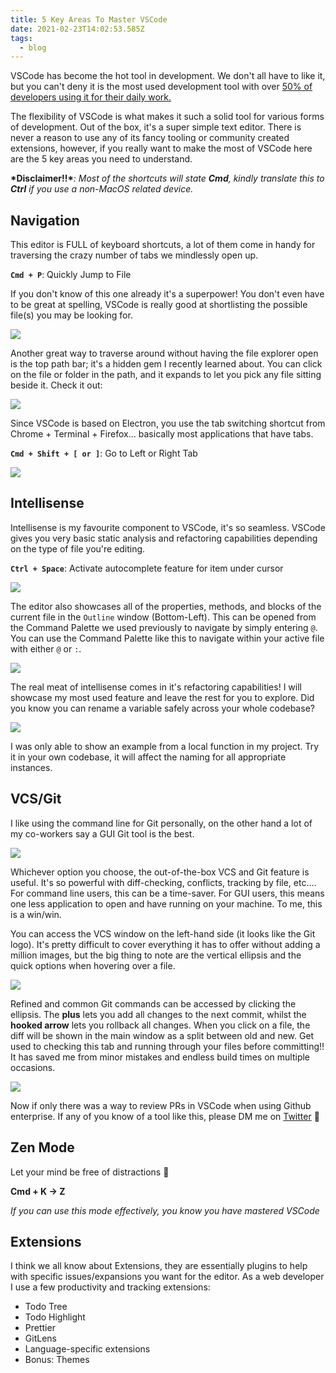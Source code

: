 ```yaml
---
title: 5 Key Areas To Master VSCode
date: 2021-02-23T14:02:53.585Z
tags:
  - blog
---
```

VSCode has become the hot tool in development. We don't all have to like it, but you can't deny it is the most used development tool with over [50% of developers using it for their daily work.](https://insights.stackoverflow.com/survey/2019#development-environments-and-tools)

The flexibility of VSCode is what makes it such a solid tool for various forms of development. Out of the box, it's a super simple text editor. There is never a reason to use any of its fancy tooling or community created extensions, however, if you really want to make the most of VSCode here are the 5 key areas you need to understand.

**\*Disclaimer!!\****: Most of the shortcuts will state **Cmd**, kindly translate this to **Ctrl** if you use a non-MacOS related device.* 

## Navigation

This editor is FULL of keyboard shortcuts, a lot of them come in handy for traversing the crazy number of tabs we mindlessly open up. 

**`Cmd + P`**: Quickly Jump to File

If you don't know of this one already it's a superpower! You don't even have to be great at spelling, VSCode is really good at shortlisting the possible file(s) you may be looking for.

![](/images/jump_to_file.gif)

Another great way to traverse around without having the file explorer open is the top path bar; it's a hidden gem I recently learned about. You can click on the file or folder in the path, and it expands to let you pick any file sitting beside it. Check it out:

![](/images/path_bar.gif)

Since VSCode is based on Electron, you use the tab switching shortcut from Chrome + Terminal + Firefox... basically most applications that have tabs.

**`Cmd + Shift + [ or ]`**: Go to Left or Right Tab

![](/images/tab_shifting.gif)

## Intellisense

Intellisense is my favourite component to VSCode, it's so seamless. VSCode gives you very basic static analysis and refactoring capabilities depending on the type of file you're editing.

**`Ctrl + Space`**: Activate autocomplete feature for item under cursor

![](/images/autocomplete.gif)

The editor also showcases all of the properties, methods, and blocks of the current file in the `Outline` window (Bottom-Left). This can be opened from the Command Palette we used previously to navigate by simply entering `@`. You can use the Command Palette like this to navigate within your active file with either `@` or `:`. 

![](/images/jump_to_section.gif)

The real meat of intellisense comes in it's refactoring capabilities! I will showcase my most used feature and leave the rest for you to explore. Did you know you can rename a variable safely across your whole codebase? 

![](/images/rename.gif)

I was only able to show an example from a local function in my project. Try it in your own codebase, it will affect the naming for all appropriate instances.

## VCS/Git

I like using the command line for Git personally, on the other hand a lot of my co-workers say a GUI Git tool is the best.

![](/images/whatever.gif)

Whichever option you choose, the out-of-the-box VCS and Git feature is useful. It's so powerful with diff-checking, conflicts, tracking by file, etc.... For command line users, this can be a time-saver. For GUI users, this means one less application to open and have running on your machine. To me, this is a win/win.

You can access the VCS window on the left-hand side (it looks like the Git logo). It's pretty difficult to cover everything it has to offer without adding a million images, but the big thing to note are the vertical ellipsis and the quick options when hovering over a file.

![](/images/VCS.png)

Refined and common Git commands can be accessed by clicking the ellipsis. The **plus** lets you add all changes to the next commit, whilst the **hooked arrow** lets you rollback all changes. When you click on a file, the diff will be shown in the main window as a split between old and new. Get used to checking this tab and running through your files before committing!! It has saved me from minor mistakes and endless build times on multiple occasions.

![](/images/diff.png)

Now if only there was a way to review PRs in VSCode when using Github enterprise. If any of you know of a tool like this, please DM me on [Twitter](https://twitter.com/talesofadev) 🙏

## Zen Mode

Let your mind be free of distractions 📿 

**Cmd + K -> Z**

*If you can use this mode effectively, you know you have mastered VSCode*

## Extensions

I think we all know about Extensions, they are essentially plugins to help with specific issues/expansions you want for the editor. As a web developer I use a few productivity and tracking extensions:

* Todo Tree
* Todo Highlight
* Prettier
* GitLens
* Language-specific extensions
* Bonus: Themes